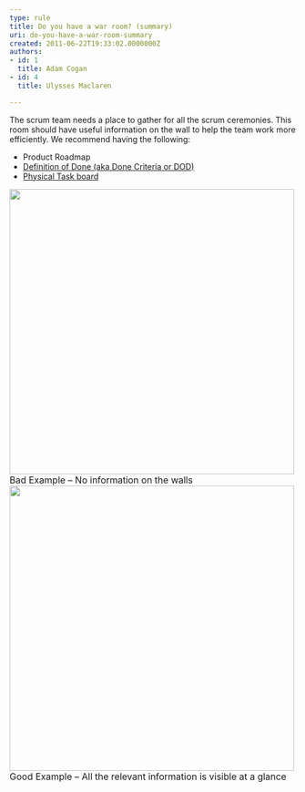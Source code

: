```yaml
---
type: rule
title: Do you have a war room? (summary)
uri: do-you-have-a-war-room-summary
created: 2011-06-22T19:33:02.0000000Z
authors:
- id: 1
  title: Adam Cogan
- id: 4
  title: Ulysses Maclaren

---
```




<span class='intro'> 
  <p>The scrum team needs a place to gather for all the scrum ceremonies. This room should have useful information on the wall to help the team work more efficiently. We recommend having the following&#58;</p>
<ul>
    <li> Product Roadmap</li>
    <li><a href="/Management/RulesToSuccessfulProjects/Pages/DoYouGoBeyondDoneAndFollowADoneCriteria.aspx">Definition of Done (aka Done Criteria or DOD)</a></li>
    <li><a href="/Management/RulesToBetterScrumUsingTFS/Pages/PhysicalTaskboard.aspx">Physical Task board</a></li>
</ul>
 </span>

  <img width="500" class="ms-rteCustom-ImageArea" src="/Management/RulesToBetterScrumUsingTFS/PublishingImages/war-room-bad-example.jpg" alt="" />
<font size="-0" class="ms-rteCustom-FigureBad">Bad Example – No information on the walls</font>
<img width="500" class="ms-rteCustom-ImageArea" src="/Management/RulesToBetterScrumUsingTFS/PublishingImages/war-room-good-example.jpg" alt="" />
<font size="-0" class="ms-rteCustom-FigureGood">Good Example – All the relevant information is visible at a glance</font>



